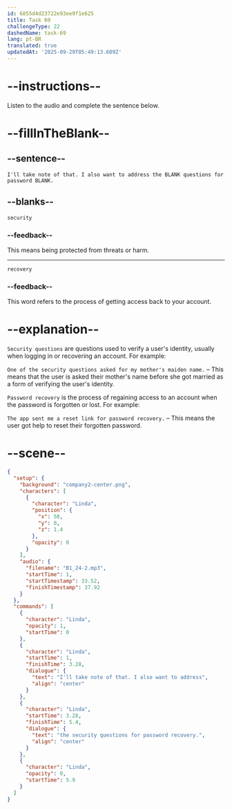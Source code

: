 ```yaml
---
id: 6855d4d23722e93ee9f1e625
title: Task 69
challengeType: 22
dashedName: task-69
lang: pt-BR
translated: true
updatedAt: '2025-09-29T05:49:13.609Z'
---
```


<!-- (Audio) Jake: I'll take note of that. I also want to address the security questions for password recovery. -->

# --instructions--

Listen to the audio and complete the sentence below.

# --fillInTheBlank--

## --sentence--

`I'll take note of that. I also want to address the BLANK questions for password BLANK.`

## --blanks--

`security`

### --feedback--

This means being protected from threats or harm.

---

`recovery`

### --feedback--

This word refers to the process of getting access back to your account.

# --explanation--

`Security questions` are questions used to verify a user's identity, usually when logging in or recovering an account. For example:

`One of the security questions asked for my mother's maiden name.` – This means that the user is asked their mother's name before she got married as a form of verifying the user's identity.

`Password recovery` is the process of regaining access to an account when the password is forgotten or lost. For example:

`The app sent me a reset link for password recovery.` – This means the user got help to reset their forgotten password.

# --scene--

```json
{
  "setup": {
    "background": "company2-center.png",
    "characters": [
      {
        "character": "Linda",
        "position": {
          "x": 50,
          "y": 0,
          "z": 1.4
        },
        "opacity": 0
      }
    ],
    "audio": {
      "filename": "B1_24-2.mp3",
      "startTime": 1,
      "startTimestamp": 33.52,
      "finishTimestamp": 37.92
    }
  },
  "commands": [
    {
      "character": "Linda",
      "opacity": 1,
      "startTime": 0
    },
    {
      "character": "Linda",
      "startTime": 1,
      "finishTime": 3.28,
      "dialogue": {
        "text": "I'll take note of that. I also want to address",
        "align": "center"
      }
    },
    {
      "character": "Linda",
      "startTime": 3.28,
      "finishTime": 5.4,
      "dialogue": {
        "text": "the security questions for password recovery.",
        "align": "center"
      }
    },
    {
      "character": "Linda",
      "opacity": 0,
      "startTime": 5.9
    }
  ]
}
```
